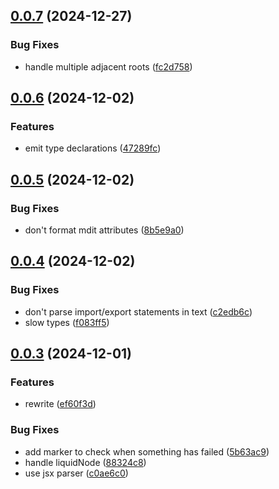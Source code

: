## [0.0.7](https://github.com/brc-dd/prettier-plugin-vitepress/compare/v0.0.6...v0.0.7) (2024-12-27)

### Bug Fixes

- handle multiple adjacent roots ([fc2d758](https://github.com/brc-dd/prettier-plugin-vitepress/commit/fc2d75878d5217a4a57a2cfd628c5011dab0ebb2))

## [0.0.6](https://github.com/brc-dd/prettier-plugin-vitepress/compare/v0.0.5...v0.0.6) (2024-12-02)

### Features

- emit type declarations ([47289fc](https://github.com/brc-dd/prettier-plugin-vitepress/commit/47289fca47dc277390dd1c03a0d346d1ea93a124))

## [0.0.5](https://github.com/brc-dd/prettier-plugin-vitepress/compare/v0.0.4...v0.0.5) (2024-12-02)

### Bug Fixes

- don't format mdit attributes ([8b5e9a0](https://github.com/brc-dd/prettier-plugin-vitepress/commit/8b5e9a03edfcfe85defcc25d19dfe52da43dd41f))

## [0.0.4](https://github.com/brc-dd/prettier-plugin-vitepress/compare/v0.0.3...v0.0.4) (2024-12-02)

### Bug Fixes

- don't parse import/export statements in text ([c2edb6c](https://github.com/brc-dd/prettier-plugin-vitepress/commit/c2edb6c912e543d32a280aaef696e7669f673eaa))
- slow types ([f083ff5](https://github.com/brc-dd/prettier-plugin-vitepress/commit/f083ff5e6c2ca351f9a0016b44a7b7cf66bb29ac))

## [0.0.3](https://github.com/brc-dd/prettier-plugin-vitepress/compare/v0.0.2...v0.0.3) (2024-12-01)

### Features

- rewrite ([ef60f3d](https://github.com/brc-dd/prettier-plugin-vitepress/commit/ef60f3d4dc9c07d1a100eea683c692aaf5ba53f9))

### Bug Fixes

- add marker to check when something has failed ([5b63ac9](https://github.com/brc-dd/prettier-plugin-vitepress/commit/5b63ac9b1dd22b771f76b502d0c052de1cd4541c))
- handle liquidNode ([88324c8](https://github.com/brc-dd/prettier-plugin-vitepress/commit/88324c892ce241a07224d2907caaf24dbdccda82))
- use jsx parser ([c0ae6c0](https://github.com/brc-dd/prettier-plugin-vitepress/commit/c0ae6c0851263027a51ff09e5f979a13a68a86c6))
